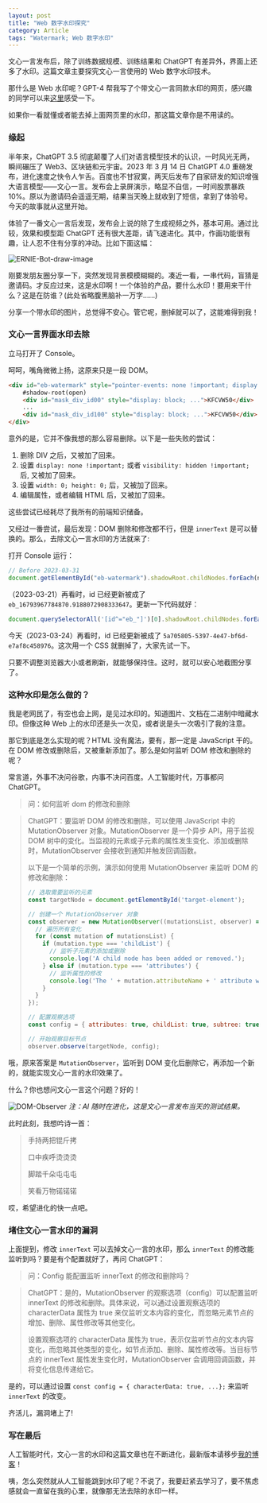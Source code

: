 ```yaml
---
layout: post
title: "Web 数字水印探究"
category: Article
tags: "Watermark; Web 数字水印"
---
```


文心一言发布后，除了训练数据规模、训练结果和 ChatGPT 有差异外，界面上还多了水印。这篇文章主要探究文心一言使用的 Web 数字水印技术。

那什么是 Web 水印呢？GPT-4 帮我写了个带文心一言同款水印的网页，感兴趣的同学可以来[这里](https://zddhub.com/watermark)感受一下。

<!-- more -->

如果你一看就懂或者能去掉上面网页里的水印，那这篇文章你是不用读的。

### 缘起

半年来，ChatGPT 3.5 彻底颠覆了人们对语言模型技术的认识，一时风光无两，瞬间碾压了 Web3、区块链和元宇宙。2023 年 3 月 14 日 ChatGPT 4.0 重磅发布，进化速度之快令人乍舌。百度也不甘寂寞，两天后发布了自家研发的知识增强大语言模型——文心一言。发布会上录屏演示，略显不自信，一时间股票暴跌 10%。原以为邀请码会遥遥无期，结果当天晚上就收到了短信，拿到了体验号。今天的故事就从这里开始。

体验了一番文心一言后发现，发布会上说的除了生成视频之外，基本可用。通过比较，效果和模型距 ChatGPT 还有很大差距，请飞速进化。其中，作画功能很有趣，让人忍不住有分享的冲动。比如下面这幅：

![ERNIE-Bot-draw-image](/assets/images/2023-03-16/ERNIE-Bot-draw-image.png)

刚要发朋友圈分享一下，突然发现背景模模糊糊的。凑近一看，一串代码，盲猜是邀请码。才反应过来，这是水印啊！一个体验的产品，要什么水印！要用来干什么？这是在防谁？(此处省略腹黑脑补一万字……)

分享一个带水印的图片，总觉得不安心。管它呢，删掉就可以了，这能难得到我！

### 文心一言界面水印去除

立马打开了 Console。

呵呵，嘴角微微上扬，这原来只是一段 DOM。

```html
<div id="eb-watermark" style="pointer-events: none !important; display: block !important">
    #shadow-root(open)
    <div id="mask_div_id00" style="display: block; ...">KFCVW50</div>
    ...
    <div id="mask_div_id100" style="display: block; ...">KFCVW50</div>
</div>
```

意外的是，它并不像我想的那么容易删除。以下是一些失败的尝试：

1. 删除 DIV 之后，又被加了回来。
2. 设置 `display: none !important;` 或者 `visibility: hidden !important;` 后, 又被加了回来。
3. 设置 `width: 0; height: 0;` 后，又被加了回来。
4. 编辑属性，或者编辑 HTML 后，又被加了回来。

这些尝试已经耗尽了我所有的前端知识储备。

又经过一番尝试，最后发现：DOM 删除和修改都不行，但是 `innerText` 是可以替换的。那么，去除文心一言水印的方法就来了:

打开 Console 运行：

```js
// Before 2023-03-31
document.getElementById("eb-watermark").shadowRoot.childNodes.forEach(node => node.innerText = "")
```

（2023-03-21）再看时，id 已经更新被成了 `eb_16793967784870.9188072908333647`。更新一下代码就好：

```js
document.querySelectorAll('[id^="eb_"]')[0].shadowRoot.childNodes.forEach( node => node.innerText  = "")
```

今天（2023-03-24）再看时，id 已经更新被成了 `5a705805-5397-4e47-bf6d-e7af8c458976`。这次用一个 CSS 就删掉了，大家先试一下。

只要不调整浏览器大小或者刷新，就能够保持住。这时，就可以安心地截图分享了。

### 这种水印是怎么做的？

我是老网民了，有空也会上网，是见过水印的。知道图片、文档在二进制中暗藏水印。但像这种 Web 上的水印还是头一次见，或者说是头一次吸引了我的注意。

那它到底是怎么实现的呢？HTML 没有魔法，要有，那一定是 JavaScript 干的。在 DOM 修改或删除后，又被重新添加了。那么是如何监听 DOM 修改和删除的呢？

常言道，外事不决问谷歌，内事不决问百度。人工智能时代，万事都问 ChatGPT。

> 问：如何监听 dom 的修改和删除

> ChatGPT：要监听 DOM 的修改和删除，可以使用 JavaScript 中的 MutationObserver 对象。MutationObserver 是一个异步 API，用于监视 DOM 树中的变化。当监视的元素或子元素的属性发生变化、添加或删除时，MutationObserver 会接收到通知并触发回调函数。
>
> 以下是一个简单的示例，演示如何使用 MutationObserver 来监听 DOM 的修改和删除：
>
> ```js
> // 选取需要监听的元素
> const targetNode = document.getElementById('target-element');
>
> // 创建一个 MutationObserver 对象
> const observer = new MutationObserver((mutationsList, observer) => {
>   // 遍历所有变化
>   for (const mutation of mutationsList) {
>     if (mutation.type === 'childList') {
>       // 监听子元素的添加或删除
>       console.log('A child node has been added or removed.');
>     } else if (mutation.type === 'attributes') {
>       // 监听属性的修改
>       console.log('The ' + mutation.attributeName + ' attribute was modified.');
>     }
>   }
> });
>
> // 配置观察选项
> const config = { attributes: true, childList: true, subtree: true };
>
> // 开始观察目标节点
> observer.observe(targetNode, config);
> ```

哦，原来答案是 `MutationObserver`，监听到 DOM 变化后删除它，再添加一个新的，就能实现文心一言的水印效果了。

什么？你也想问文心一言这个问题？好的！

![DOM-Observer](/assets/images/2023-03-16/ERNIE-Bot-answer-Screenshot-2023-03-17-at%2021.06.29.png)
*注：AI 随时在进化，这是文心一言发布当天的测试结果。*

此时此刻，我想吟诗一首：

> 手持两把锟斤拷
>
> 口中疾呼烫烫烫
>
> 脚踏千朵屯屯屯
>
> 笑看万物锘锘锘

哎，希望进化的快一点吧。

### 堵住文心一言水印的漏洞

上面提到，修改 `innerText` 可以去掉文心一言的水印，那么 `innerText` 的修改能监听到吗？要是有个配置就好了，再问 ChatGPT：

> 问：Config 能配置监听 innerText 的修改和删除吗？

> ChatGPT：是的，MutationObserver 的观察选项（config）可以配置监听 innerText 的修改和删除。具体来说，可以通过设置观察选项的 characterData 属性为 true 来仅监听文本内容的变化，而忽略元素节点的增加、删除、属性修改等其他变化。
>
> 设置观察选项的 characterData 属性为 true，表示仅监听节点的文本内容变化，而忽略其他类型的变化，如节点添加、删除、属性修改等。当目标节点的 innerText 属性发生变化时，MutationObserver 会调用回调函数，并将变化信息传递给它。

是的，可以通过设置 `const config = { characterData: true, ...};` 来监听 `innerText` 的改变。

齐活儿，漏洞堵上了!

### 写在最后

人工智能时代，文心一言的水印和这篇文章也在不断进化，最新版本请移步[我的博客](https://zddhub.com/article/2023/03/16/watermark.html)！

咦，怎么突然就从人工智能跳到水印了呢？不说了，我要赶紧去学习了，要不焦虑感就会一直留在我的心里，就像那无法去除的水印一样。